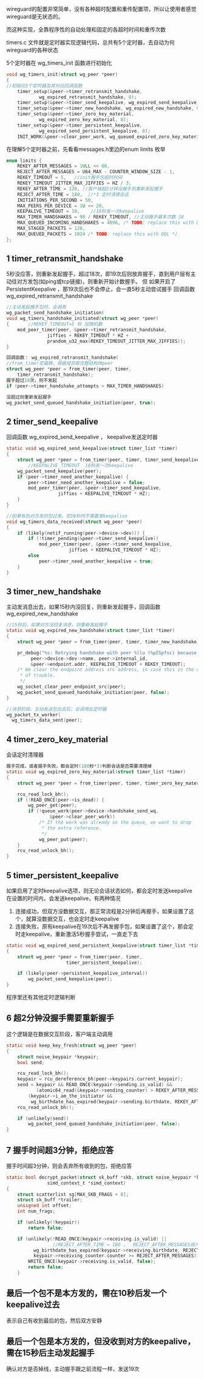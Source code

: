 
wireguard的配置非常简单，没有各种超时配置和重传配置项，所以让使用者感觉wireguard是无状态的。

而这种实现，全靠程序性的自动处理和固定的各超时时间和重传次数

timers.c 文件就是定时器实现逻辑代码，总共有5个定时器，去自动为何wireguard的各种状态

5个定时器在 wg_timers_init 函数进行初始化
```c
void wg_timers_init(struct wg_peer *peer)
{
//初始化5个定时器及其对应回调函数
	timer_setup(&peer->timer_retransmit_handshake,
		    wg_expired_retransmit_handshake, 0);
	timer_setup(&peer->timer_send_keepalive, wg_expired_send_keepalive, 0);
	timer_setup(&peer->timer_new_handshake, wg_expired_new_handshake, 0);
	timer_setup(&peer->timer_zero_key_material,
		    wg_expired_zero_key_material, 0);
	timer_setup(&peer->timer_persistent_keepalive,
		    wg_expired_send_persistent_keepalive, 0);
	INIT_WORK(&peer->clear_peer_work, wg_queued_expired_zero_key_material);
```

在理解5个定时器之前，先看看messages.h里边的enum limits 枚举
```c
enum limits {
	REKEY_AFTER_MESSAGES = 1ULL << 60,
	REJECT_AFTER_MESSAGES = U64_MAX - COUNTER_WINDOW_SIZE - 1,
	REKEY_TIMEOUT = 5,   //init握手包超时时间
	REKEY_TIMEOUT_JITTER_MAX_JIFFIES = HZ / 3,
	REKEY_AFTER_TIME = 120, //客户端超2分钟没握手则重新发起握手
	REJECT_AFTER_TIME = 180,  //*3 定时清理会话
	INITIATIONS_PER_SECOND = 50,
	MAX_PEERS_PER_DEVICE = 1U << 20,
	KEEPALIVE_TIMEOUT = 10,    //10秒发一次keepalive
	MAX_TIMER_HANDSHAKES = 90 / REKEY_TIMEOUT, //主动握手最多次数 18
	MAX_QUEUED_INCOMING_HANDSHAKES = 4096, /* TODO: replace this with DQL */
	MAX_STAGED_PACKETS = 128,
	MAX_QUEUED_PACKETS = 1024 /* TODO: replace this with DQL */
};
```
## 1 timer_retransmit_handshake
5秒没应答，则重新发起握手，超过18次，即19次后则放弃握手，直到用户层有主动往对方发包(如ping或tcp链接)，则重新开始计数握手。
但 如果开启了 PersistentKeepalive ，那19次后也不会停止，会一直5秒主动尝试握手
回调函数 wg_expired_retransmit_handshake
```c
//主动发起握手包时，会调用
wg_packet_send_handshake_initiation(
void wg_timers_handshake_initiated(struct wg_peer *peer)
{       //REKEY_TIMEOUT=5 秒 加随机数
	mod_peer_timer(peer, &peer->timer_retransmit_handshake,
		       jiffies + REKEY_TIMEOUT * HZ +
		       prandom_u32_max(REKEY_TIMEOUT_JITTER_MAX_JIFFIES));
}

回调函数： wg_expired_retransmit_handshake(
//from_timer宏偏移，根据成员取完整结构体peer
struct wg_peer *peer = from_timer(peer, timer,
	timer_retransmit_handshake);
握手超过18次，则不发起
if (peer->timer_handshake_attempts > MAX_TIMER_HANDSHAKES) 

没超过则重新发起握手
wg_packet_send_queued_handshake_initiation(peer, true);

```

## 2 timer_send_keepalive
回调函数 wg_expired_send_keepalive ， keepalive发送定时器

```c
static void wg_expired_send_keepalive(struct timer_list *timer)
{
	struct wg_peer *peer = from_timer(peer, timer, timer_send_keepalive);
        //KEEPALIVE_TIMEOUT  10秒发一次keepalive
	wg_packet_send_keepalive(peer);
	if (peer->timer_need_another_keepalive) {
		peer->timer_need_another_keepalive = false;
		mod_peer_timer(peer, &peer->timer_send_keepalive,
			       jiffies + KEEPALIVE_TIMEOUT * HZ);
	}
}

//如果有到对方发的包过来，则10秒内不需要发keepalive
void wg_timers_data_received(struct wg_peer *peer)
{
	if (likely(netif_running(peer->device->dev))) {
		if (!timer_pending(&peer->timer_send_keepalive))
			mod_peer_timer(peer, &peer->timer_send_keepalive,
				       jiffies + KEEPALIVE_TIMEOUT * HZ);
		else
			peer->timer_need_another_keepalive = true;
	}
}
```

## 3 timer_new_handshake
主动发消息出去，如果15秒内没回复，则重新发起握手，回调函数 wg_expired_new_handshake

```c
//15秒后，如果对方没回复消息，则重新发起握手
static void wg_expired_new_handshake(struct timer_list *timer)
{
	struct wg_peer *peer = from_timer(peer, timer, timer_new_handshake);

	pr_debug("%s: Retrying handshake with peer %llu (%pISpfsc) because we stopped hearing back after %d seconds\n",
		 peer->device->dev->name, peer->internal_id,
		 &peer->endpoint.addr, KEEPALIVE_TIMEOUT + REKEY_TIMEOUT);
	/* We clear the endpoint address src address, in case this is the cause
	 * of trouble.
	 */
	wg_socket_clear_peer_endpoint_src(peer);
	wg_packet_send_queued_handshake_initiation(peer, false);
}

//消息阶段，主动发送包出去后，会调用此定时器
wg_packet_tx_worker(
  wg_timers_data_sent(peer);
```

## 4 timer_zero_key_material
会话定时清理器
```c
握手完成，或者握手失败，都会定时(180秒*3)判断会话是否需要清理掉
static void wg_expired_zero_key_material(struct timer_list *timer)
{
	struct wg_peer *peer = from_timer(peer, timer, timer_zero_key_material);

	rcu_read_lock_bh();
	if (!READ_ONCE(peer->is_dead)) {
		wg_peer_get(peer);
		if (!queue_work(peer->device->handshake_send_wq,
				&peer->clear_peer_work))
			/* If the work was already on the queue, we want to drop
			 * the extra reference.
			 */
			wg_peer_put(peer);
	}
	rcu_read_unlock_bh();
}
```

## 5 timer_persistent_keepalive

如果启用了定时keepalive选项，则无论会话状态如何，都会定时发送keepalive
在设置的时间内，会发送keepalive，有两种情况
1. 连接成功，但双方没数据交互，那正常流程是2分钟后再握手，如果设置了这个，就算没数据交互，也会定时走keepalive
2. 连接失败，原有keepalive在19次后不再发握手包，如果设置了这个，那会定时走keepalive，重新激活5秒握手尝试，一直走下去
```c
static void wg_expired_send_persistent_keepalive(struct timer_list *timer)
{
	struct wg_peer *peer = from_timer(peer, timer,
					  timer_persistent_keepalive);

	if (likely(peer->persistent_keepalive_interval))
		wg_packet_send_keepalive(peer);
}
```

程序里还有其他定时逻辑判断
## 6 超2分钟没握手需要重新握手
这个逻辑是在数据交互阶段，客户端主动调用
```c
static void keep_key_fresh(struct wg_peer *peer)
{
	struct noise_keypair *keypair;
	bool send;

	rcu_read_lock_bh();
	keypair = rcu_dereference_bh(peer->keypairs.current_keypair);
	send = keypair && READ_ONCE(keypair->sending.is_valid) &&
	       (atomic64_read(&keypair->sending_counter) > REKEY_AFTER_MESSAGES ||
		(keypair->i_am_the_initiator &&
		 wg_birthdate_has_expired(keypair->sending.birthdate, REKEY_AFTER_TIME)));
	rcu_read_unlock_bh();

	if (unlikely(send))
		wg_packet_send_queued_handshake_initiation(peer, false);
}
```

## 7 握手时间超3分钟，拒绝应答
握手时间超3分钟，则会丢弃所有收到的包，拒绝应答
```c
static bool decrypt_packet(struct sk_buff *skb, struct noise_keypair *keypair,
			   simd_context_t *simd_context)
{
	struct scatterlist sg[MAX_SKB_FRAGS + 8];
	struct sk_buff *trailer;
	unsigned int offset;
	int num_frags;

	if (unlikely(!keypair))
		return false;

	if (unlikely(!READ_ONCE(keypair->receiving.is_valid) ||
                 //REJECT_AFTER_TIME = 180 ，  REJECT_AFTER_MESSAGES很大
		  wg_birthdate_has_expired(keypair->receiving.birthdate, REJECT_AFTER_TIME) ||
		  keypair->receiving_counter.counter >= REJECT_AFTER_MESSAGES)) {
		WRITE_ONCE(keypair->receiving.is_valid, false);
		return false;
	}
```

## 最后一个包不是本方发的，需在10秒后发一个keepalive过去
表示自己有收到最后的包，然后双方安静

## 最后一个包是本方发的，但没收到对方的keepalive，需在15秒后主动发起握手
确认对方是否掉线，主动握手跟之前流程一样，发送19次






